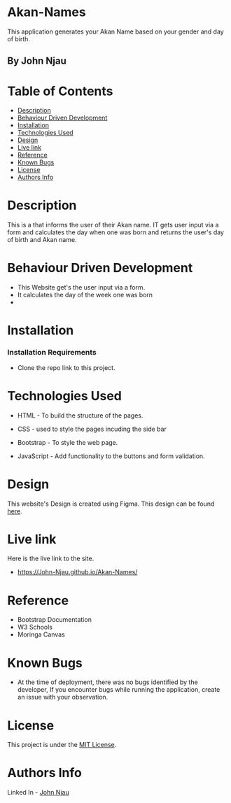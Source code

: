 # Akan-Names
This application generates your Akan Name based on your gender and day of birth. 

## By John Njau
 
 # Table of Contents
 
 + [Description](#description)
 + [Behaviour Driven Development](#behaviour-driven)
 + [Installation](#installation)
 + [Technologies Used](#technologies-used)
 + [Design](#design)
 + [Live link](#live-link)
 + [Reference](#reference)
 + [Known Bugs](#known-bugs)
 + [License](#license)
 + [Authors Info](#author-Info)
 
 # Description

 <p>This is a that informs the user of their Akan name. IT gets user input via a form and calculates the day when one was born and returns the user's day of birth and Akan name.</p>
 
# Behaviour Driven Development
 * This Website get's the user input via a form.
 * It calculates the day of the week one was born
 * 

 # Installation
 ### Installation Requirements
 * Clone the repo link to this project.


 # Technologies Used

 * HTML - To build the structure of the pages.
 
 * CSS - used to style the pages incuding the side bar
 
 * Bootstrap - To style the web page.

 * JavaScript - Add functionality to the buttons and form validation.

 # Design
 
This website's Design is created using Figma. This design can be found [here]().

 # Live link
 Here is the live link to the site.
* https://John-Njau.github.io/Akan-Names/

 # Reference

 * Bootstrap Documentation
 * W3 Schools
 * Moringa Canvas
 
 # Known Bugs

 * At the time of deployment, there was no bugs identified by the developer,
  If you encounter bugs while running the application, create an issue with your observation.

 # License
 
This project is under the [MIT License](https://github.com/John-Njau/My-Portfolio/blob/main/LICENSE).

 
 # Authors Info

 Linked In - [John Njau](https://www.linkedin.com/mwlite/in/john-njau-868b37213)